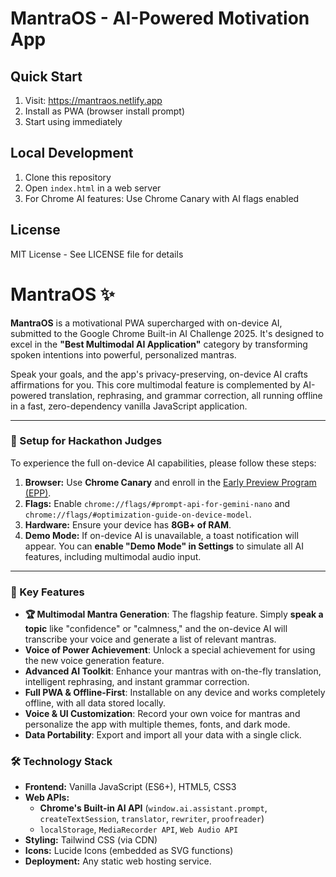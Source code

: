 # MantraOS - AI-Powered Motivation App

## Quick Start
1. Visit: https://mantraos.netlify.app
2. Install as PWA (browser install prompt)
3. Start using immediately

## Local Development
1. Clone this repository
2. Open `index.html` in a web server
3. For Chrome AI features: Use Chrome Canary with AI flags enabled

## License
MIT License - See LICENSE file for details

# MantraOS ✨

**MantraOS** is a motivational PWA supercharged with on-device AI, submitted to the Google Chrome Built-in AI Challenge 2025. It's designed to excel in the **"Best Multimodal AI Application"** category by transforming spoken intentions into powerful, personalized mantras.

Speak your goals, and the app's privacy-preserving, on-device AI crafts affirmations for you. This core multimodal feature is complemented by AI-powered translation, rephrasing, and grammar correction, all running offline in a fast, zero-dependency vanilla JavaScript application.

---

### 🚀 Setup for Hackathon Judges

To experience the full on-device AI capabilities, please follow these steps:

1.  **Browser:** Use **Chrome Canary** and enroll in the [Early Preview Program (EPP)](https://developer.chrome.com/docs/ai/built-in/internal-features).
2.  **Flags:** Enable `chrome://flags/#prompt-api-for-gemini-nano` and `chrome://flags/#optimization-guide-on-device-model`.
3.  **Hardware:** Ensure your device has **8GB+ of RAM**.
4.  **Demo Mode:** If on-device AI is unavailable, a toast notification will appear. You can **enable "Demo Mode" in Settings** to simulate all AI features, including multimodal audio input.

---

### 🌟 Key Features

-   **🏆 Multimodal Mantra Generation**: The flagship feature. Simply **speak a topic** like "confidence" or "calmness," and the on-device AI will transcribe your voice and generate a list of relevant mantras.
-   **Voice of Power Achievement**: Unlock a special achievement for using the new voice generation feature.
-   **Advanced AI Toolkit**: Enhance your mantras with on-the-fly translation, intelligent rephrasing, and instant grammar correction.
-   **Full PWA & Offline-First**: Installable on any device and works completely offline, with all data stored locally.
-   **Voice & UI Customization**: Record your own voice for mantras and personalize the app with multiple themes, fonts, and dark mode.
-   **Data Portability**: Export and import all your data with a single click.

### 🛠️ Technology Stack

-   **Frontend:** Vanilla JavaScript (ES6+), HTML5, CSS3
-   **Web APIs:**
    -   **Chrome's Built-in AI API** (`window.ai.assistant.prompt`, `createTextSession`, `translator`, `rewriter`, `proofreader`)
    -   `localStorage`, `MediaRecorder API`, `Web Audio API`
-   **Styling:** Tailwind CSS (via CDN)
-   **Icons:** Lucide Icons (embedded as SVG functions)
-   **Deployment:** Any static web hosting service.
